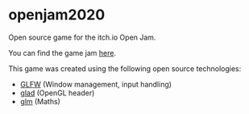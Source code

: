 # openjam2020
Open source game for the itch.io Open Jam.

You can find the game jam [here](https://itch.io/jam/open-jam-2020).

This game was created using the following open source technologies:
- [GLFW](https://github.com/glfw/glfw) (Window management, input handling)
- [glad](https://github.com/Dav1dde/glad) (OpenGL header)
- [glm](https://github.com/g-truc/glm) (Maths)